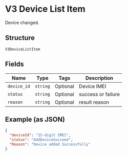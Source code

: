 
# V3 Device List Item

Device changed.

## Structure

`V3DeviceListItem`

## Fields

| Name | Type | Tags | Description |
|  --- | --- | --- | --- |
| `device_id` | `string` | Optional | Device IMEI |
| `status` | `string` | Optional | success or failure |
| `reason` | `string` | Optional | result reason |

## Example (as JSON)

```json
{
  "deviceId": "15-digit IMEI",
  "status": "AddDeviceSucceed",
  "Reason": "Device added Successfully"
}
```

